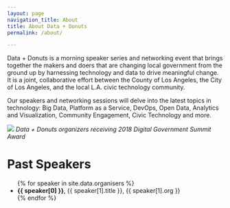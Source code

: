 ```yaml
---
layout: page
navigation_title: About
title: About Data + Donuts
permalink: /about/

---
```


<p>Data + Donuts is a morning speaker series and networking event that brings together the makers and doers that are changing local government from the ground up by harnessing technology and data to drive meaningful change.  It is a joint, collaborative effort between the County of Los Angeles, the City of Los Angeles, and the local L.A. civic technology community.</p>

<p>Our speakers and networking sessions will delve into the latest topics in technology: Big Data, Platform as a Service, DevOps, Open Data, Analytics and Visualization, Community Engagement, Civic Technology and more.</p>

<img src="{{site.baseurl}}/images/digital-summit-award.jpg">
<caption><em>Data + Donuts organizers receiving 2018 Digital Government Summit Award</em></caption>

<br />

<h1>Past Speakers</h1>
<ul>
{% for speaker in site.data.organisers %}
  <li>
      <strong>{{ speaker[0] }}</strong>, {{ speaker[1].title }}, {{ speaker[1].org }}
  </li>
{% endfor %}
</ul>

